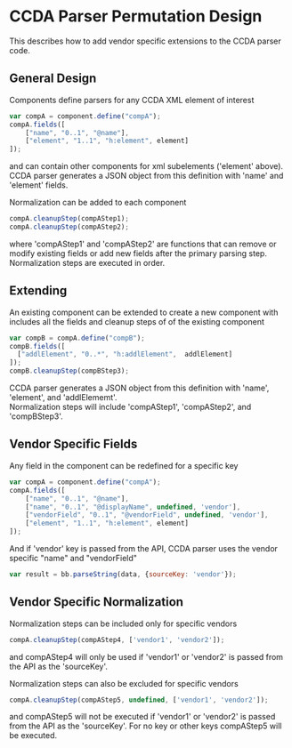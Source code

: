 CCDA Parser Permutation Design
===============================

This describes how to add vendor specific extensions to the CCDA parser code.

## General Design

Components define parsers for any CCDA XML element of interest
``` javascript
var compA = component.define("compA");
compA.fields([
    ["name", "0..1", "@name"],
    ["element", "1..1", "h:element", element]
]);
```
and can contain other components for xml subelements ('element' above).  CCDA parser generates a JSON object from this 
definition with 'name' and 'element' fields.

Normalization can be added to each component
``` javascript
compA.cleanupStep(compAStep1);
compA.cleanupStep(compAStep2);
```
where 'compAStep1' and 'compAStep2' are functions that can remove or modify existing fields or add new fields
after the primary parsing step.  Normalization steps are executed in order.

## Extending

An existing component can be extended to create a new component with includes all the fields and 
cleanup steps of of the existing component
``` javascript
var compB = compA.define("compB");
compB.fields([
  ["addlElement", "0..*", "h:addlElement",  addlElement]
]);
compB.cleanupStep(compBStep3);
```
CCDA parser generates a JSON object from this definition with 'name', 'element', and 'addlElememt'.  
Normalization steps will include 'compAStep1', 'compAStep2', and 'compBStep3'.

## Vendor Specific Fields

Any field in the component can be redefined for a specific key
``` javascript
var compA = component.define("compA");
compA.fields([
    ["name", "0..1", "@name"],
    ["name", "0..1", "@displayName", undefined, 'vendor'],
    ["vendorField", "0..1", "@vendorField", undefined, 'vendor'],
    ["element", "1..1", "h:element", element]
]);
```
And if 'vendor' key is passed from the API, CCDA parser uses the vendor specific "name" and "vendorField"
``` javascript
var result = bb.parseString(data, {sourceKey: 'vendor'});
```

## Vendor Specific Normalization

Normalization steps can be included only for specific vendors
``` javascript
compA.cleanupStep(compAStep4, ['vendor1', 'vendor2']);
```
and compAStep4 will only be used if 'vendor1' or 'vendor2' is passed from the API as the 'sourceKey'.

Normalization steps can also be excluded for specific vendors
``` javascript
compA.cleanupStep(compAStep5, undefined, ['vendor1', 'vendor2']);
```
and compAStep5 will not be executed if 'vendor1' or 'vendor2' is passed from the API as the 'sourceKey'.  For 
no key or other keys compAStep5 will be executed.



